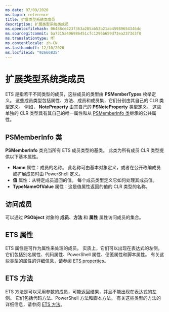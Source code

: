 ```yaml
---
ms.date: 07/09/2020
ms.topic: reference
title: 扩展类型系统类成员
description: 扩展类型系统类成员
ms.openlocfilehash: 06488ce423f363a285ab53b21ab45989654346dc
ms.sourcegitcommit: ba7315a496986451cfc1296b659d73ea2373d3f0
ms.translationtype: MT
ms.contentlocale: zh-CN
ms.lasthandoff: 12/10/2020
ms.locfileid: "92666835"
---
```

# <a name="extended-type-system-class-members"></a>扩展类型系统类成员

ETS 是指若干不同类型的成员，这些成员的类型由 **PSMemberTypes** 枚举定义。 这些成员类型包括属性、方法、成员和成员集，它们分别由其自己的 CLR 类型定义。 例如， **NoteProperty** 由其自己的 **PSNoteProperty** 类型定义。 这些单独的 CLR 类型具有其自己的唯一属性和从 [PSMemberInfo 类](/dotnet/api/system.management.automation.psmemberinfo)继承的公共属性。

## <a name="the-psmemberinfo-class"></a>PSMemberInfo 类

**PSMemberInfo** 类充当所有 ETS 成员类型的基类。 此类为所有成员 CLR 类型提供以下基本属性。

- **Name** 属性：成员的名称。 此名称可由基本对象定义，或者在公开改编成员或扩展成员时由 PowerShell 定义。
- **值** 属性：从特定成员返回的值。 每个成员类型定义它如何处理其成员值。
- **TypeNameOfValue** 属性：这是值属性返回的值的 CLR 类型的名称。

## <a name="accessing-members"></a>访问成员

可以通过 **PSObject** 对象的 **成员**、**方法** 和 **属性** 属性访问成员的集合。

## <a name="ets-properties"></a>ETS 属性

ETS 属性是可作为属性来处理的成员。 实质上，它们可以出现在表达式的左侧。 它们包括别名属性、代码属性、PowerShell 属性、便笺属性和脚本属性。 有关这些类型的属性的详细信息，请参阅 [ETS properties](properties.md)。

## <a name="ets-methods"></a>ETS 方法

ETS 方法是可以采用参数的成员，可能返回结果，并且不能出现在表达式的左侧。 它们包括代码方法、PowerShell 方法和脚本方法。
有关这些类型的方法的详细信息，请参阅 [ETS 方法](methods.md)。
